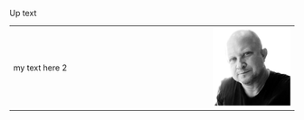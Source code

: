 

Up text

<table width="100%">
<tr border="0">
<td width="70%">
my text here 2
</td>
<td width="30%">
<img src="./images/fkoch-headshot.png">
</td>
</tr>
</table>

